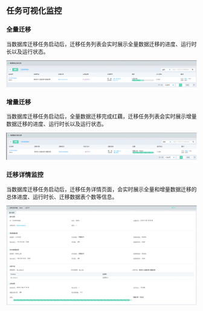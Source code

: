  ## 任务可视化监控
### 全量迁移
当数据库迁移任务启动后，迁移任务列表会实时展示全量数据迁移的进度、运行时长以及运行状态。

![创建实例](../../../../image/JD-Cloud-Mesh/migration-job-monitor-1.png)

### 增量迁移
当数据库迁移任务启动后，全量数据迁移完成红藕，迁移任务列表会实时展示增量数据迁移的进度、运行时长以及运行状态。

![创建实例](../../../../image/JD-Cloud-Mesh/migration-job-monitor-2.png)

### 迁移详情监控
当数据库迁移任务启动后，迁移任务详情页面，会实时展示全量和增量数据迁移的总体进度、运行时长、迁移数据表个数等信息。

![创建实例](../../../../image/JD-Cloud-Mesh/migration-job-monitor-3.png)
